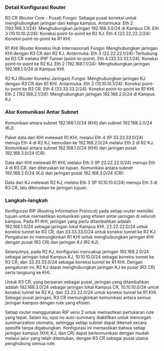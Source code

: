 ### Detail Konfigurasi Router

R3 CR (Router Core - Pusat)
Fungsi: Sebagai pusat koneksi untuk menghubungkan jaringan dari ketiga kampus.
Antarmuka:
Eth 2 (192.168.3.1/24): Menghubungkan jaringan 192.168.3.0/24 di Kampus CR.
Eth 3 (10.10.10.2/24): Koneksi point-to-point ke R2 KJ.
Eth 4 (22.22.22.2/24): Koneksi point-to-point ke R1 KHI.

R1 KHI (Router Koneksi Hub Internasional)
Fungsi: Menghubungkan jaringan KHI dengan R3 CR dan R2 KJ.
Antarmuka:
Eth 3 (22.22.22.1/24): Terhubung ke R3 CR melalui IPIP Tunnel (point-to-point).
Eth 4 (33.33.33.1/24): Koneksi point-to-point ke R2 KJ.
Eth 2 (192.168.1.1/24): Menghubungkan jaringan 192.168.1.0/24 di Kampus KHI.

R2 KJ (Router Koneksi Jaringan)
Fungsi: Menghubungkan jaringan KJ dengan R3 CR dan R1 KHI.
Antarmuka:
Eth 3 (10.10.10.1/24): Koneksi point-to-point ke R3 CR.
Eth 4 (33.33.33.2/24): Koneksi point-to-point ke R1 KHI.
Eth 2 (192.168.2.1/24): Menghubungkan jaringan 192.168.2.0/24 di Kampus KJ.

### Alur Komunikasi Antar Subnet
Komunikasi antara subnet 192.168.1.0/24 (KHI) dan subnet 192.168.2.0/24 (KJ):

Paket data dari KHI melewati R1 KHI, melalui Eth 4 (IP 33.33.33.0/24) menuju Eth 4 di R2 KJ, kemudian ke 192.168.2.0/24 melalui Eth 2 di R2 KJ.
Komunikasi antara subnet 192.168.1.0/24 (KHI) dan jaringan pusat 192.168.3.0/24 (CR):

Data dari KHI melewati R1 KHI, melalui Eth 3 (IP 22.22.22.0/24) menuju Eth 4 di R3 CR, dan diteruskan ke tujuan.
Komunikasi antara subnet 192.168.2.0/24 (KJ) dan jaringan pusat 192.168.3.0/24 (CR):

Data dari KJ melewati R2 KJ, melalui Eth 3 (IP 10.10.10.0/24) menuju Eth 3 di R3 CR, lalu diteruskan ke jaringan tujuan.


### Langkah-langkah

Konfigurasi RIP (Routing Information Protocol) pada setiap router memiliki tujuan untuk memastikan komunikasi yang efisien antar-jaringan di seluruh kampus. Pada R1 KHI, jaringan yang perlu ditambahkan adalah 192.168.1.0/24 sebagai jaringan lokal Kampus KHI, 22.22.22.0/24 untuk koneksi tunnel ke R3 CR, dan 33.33.33.0/24 untuk koneksi tunnel ke R2 KJ. Pengaturan ini memungkinkan R1 KHI untuk menghubungkan jaringan KHI dengan pusat (R3 CR) dan jaringan KJ (R2 KJ).

Selanjutnya, pada R2 KJ, konfigurasi mencakup jaringan 192.168.2.0/24 sebagai jaringan lokal Kampus KJ, 10.10.10.0/24 sebagai koneksi tunnel ke R3 CR, dan 33.33.33.0/24 sebagai koneksi tunnel ke R1 KHI. Dengan pengaturan ini, R2 KJ dapat menghubungkan jaringan KJ ke pusat (R3 CR) serta langsung ke KHI.

Untuk R3 CR, yang berperan sebagai pusat, jaringan yang ditambahkan adalah 192.168.3.0/24 sebagai jaringan lokal Kampus CR, 10.10.10.0/24 untuk koneksi tunnel ke R2 KJ, dan 22.22.22.0/24 untuk koneksi tunnel ke R1 KHI. Sebagai pusat jaringan, R3 CR memungkinkan komunikasi antara semua jaringan kampus dengan rute yang efisien.

Setiap router menggunakan RIP versi 2 untuk memastikan pertukaran rute yang tepat. Selain itu, opsi no auto-summary diaktifkan untuk mencegah summarization otomatis, sehingga setiap subnet dapat dikenali secara spesifik tanpa digabungkan. Konfigurasi ini memastikan bahwa setiap jaringan kampus (KHI, KJ, dan CR) dapat berkomunikasi dengan mudah melalui jalur yang telah ditentukan, dengan R3 CR sebagai pusat utama penghubung semua rute.
